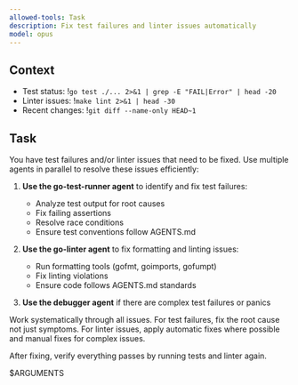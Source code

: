 ```yaml
---
allowed-tools: Task
description: Fix test failures and linter issues automatically
model: opus
---
```


## Context
- Test status: !`go test ./... 2>&1 | grep -E "FAIL|Error" | head -20`
- Linter issues: !`make lint 2>&1 | head -30`
- Recent changes: !`git diff --name-only HEAD~1`

## Task

You have test failures and/or linter issues that need to be fixed. Use multiple agents in parallel to resolve these issues efficiently:

1. **Use the go-test-runner agent** to identify and fix test failures:
   - Analyze test output for root causes
   - Fix failing assertions
   - Resolve race conditions
   - Ensure test conventions follow AGENTS.md

2. **Use the go-linter agent** to fix formatting and linting issues:
   - Run formatting tools (gofmt, goimports, gofumpt)
   - Fix linting violations
   - Ensure code follows AGENTS.md standards

3. **Use the debugger agent** if there are complex test failures or panics

Work systematically through all issues. For test failures, fix the root cause not just symptoms. For linter issues, apply automatic fixes where possible and manual fixes for complex issues.

After fixing, verify everything passes by running tests and linter again.

$ARGUMENTS